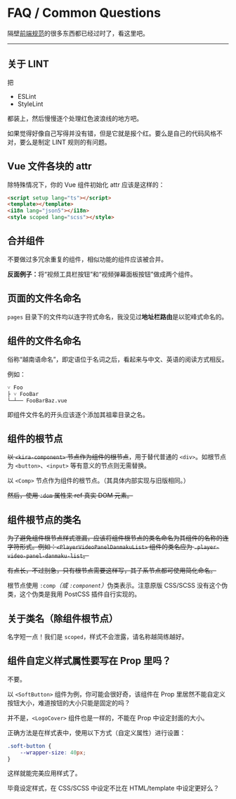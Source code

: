 # FAQ / Common Questions

隔壁[前端规范](./frontend-project-lint.md)的很多东西都已经过时了，看这里吧。

---

## 关于 LINT

把

* ESLint
* StyleLint

都装上，然后慢慢逐个处理红色波浪线的地方吧。

如果觉得好像自己写得并没有错，但是它就是报个红。要么是自己的代码风格不对，要么是制定 LINT 规则的有问题。

## Vue 文件各块的 attr

除特殊情况下，你的 Vue 组件初始化 attr 应该是这样的：

```html
<script setup lang="ts"></script>
<template></template>
<i18n lang="json5"></i18n>
<style scoped lang="scss"></style>
```

## 合并组件

不要做过多冗余重复的组件，相似功能的组件应该被合并。

**反面例子：**<wbr />将“视频工具栏按钮”和“视频弹幕面板按钮”做成两个组件。

## 页面的文件名命名
`pages` 目录下的文件均以连字符式命名，我没见过**地址栏路由**是以驼峰式命名的。

## 组件的文件名命名

俗称“越南语命名”，即定语位于名词之后，看起来与中文、英语的阅读方式相反。

例如：

```
˅ Foo
├ ˅ FooBar
└─┴── FooBarBaz.vue
```

即组件文件名的开头应该逐个添加其祖辈目录之名。

## 组件的根节点

~~以 `<kira-component>` 节点作为组件的根节点~~，用于替代普通的 `<div>`。如根节点为 `<button>`、`<input>` 等有意义的节点则无需替换。

以 `<Comp>` 节点作为组件的根节点。（其具体内部实现与旧版相同。）

~~然后，使用 `:dom` 属性来 ref 真实 DOM 元素。~~

## 组件根节点的类名

<s>为了避免组件根节点样式泄漏，应该将组件根节点的类名命名为其组件的名称的连字符形式。例如：`<PlayerVideoPanelDanmakuList>` 组件的类名应为 `.player-video-panel-danmaku-list`。

有点长，不过别急，只有根节点需要这样写，其子系节点都可使用简化命名。</s>

根节点使用 `:comp`*（或 `:component`）*<wbr />伪类表示。注意原版 CSS/SCSS 没有这个伪类，这个伪类是我用 PostCSS 插件自行实现的。

## 关于类名（除组件根节点）

名字短一点！我们是 `scoped`，样式不会泄露，请名称越简练越好。

## 组件自定义样式属性要写在 Prop 里吗？

不要。

以 `<SoftButton>` 组件为例，你可能会很好奇，该组件在 Prop 里居然不能自定义按钮大小，难道按钮的大小只能是固定的吗？

并不是，`<LogoCover>` 组件也是一样的，不能在 Prop 中设定封面的大小。

正确方法是在样式表中，使用以下方式（自定义属性）进行设置：

```scss
.soft-button {
	--wrapper-size: 40px;
}
```

这样就能完美应用样式了。

毕竟设定样式，在 CSS/SCSS 中设定不比在 HTML/template 中设定更好么？
